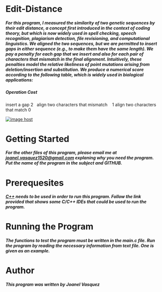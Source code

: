 # Edit-Distance
##### For this program, I measured the similarity of two genetic sequences by their edit distance, a concept first introduced in the context of coding theory, but which is now widely used in spell checking, speech recognition, plagiarism detection, file revisioning, and computational linguistics. We aligned the two sequences, but we are permitted to insert gaps in either sequence (e.g., to make them have the same length). We pay a penalty for each gap that we insert and also for each pair of characters that mismatch in the final alignment. Intuitively, these penalties model the relative likeliness of point mutations arising from deletion/insertion and substitution. We produce a numerical score according to the following table, which is widely used in biological applications: 

##### Operation                            Cost 
insert a gap                          2   
align two characters that mismatch    1 
align two characters that match       0 

<a href="http://imgbox.com/bz0WIgq5" target="_blank"><img src="https://thumbs.imgbox.com/20/d2/bz0WIgq5_t.png" alt="image host"/></a>
# __Getting Started__
##### For the other files of this program, please email me at joanel.vasquez1520@gmail.com explaning why you need the program. Put the name of the program in the subject and GITHUB. 
# __Prerequesites__
##### [C++](http://www.cyberprogrammers.net/2015/11/top-9-best-cc-ides-for-windowsmac-os.html) needs to be used in order to run this program. Follow the link provided that shows some C/C++ IDEs that could be used to run the program. 
# __Running the Program__
##### The functions to test the program must be written in the main.c file. Run the program by reading the necessary information from text file. One is given as an example. 
# __Author__
##### This program was written by Joanel Vasquez
